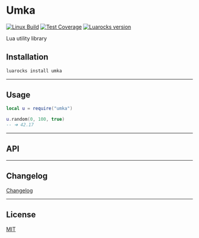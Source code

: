 # Umka

[![Linux Build][travis-image]][travis-url]
[![Test Coverage][coveralls-image]][coveralls-url]
[![Luarocks version][luarocks-image]][luarocks-url]


Lua utility library


## Installation

```sh
luarocks install umka
```

--------------------------------------------------------------------------------

## Usage

```lua
local u = require("umka")

u.random(0, 100, true)
-- ➜ 42.17
```

--------------------------------------------------------------------------------

## API

--------------------------------------------------------------------------------

## Changelog
[Changelog][changelog-url]

--------------------------------------------------------------------------------

## License

[MIT][license-url]


[license-url]: LICENSE
[changelog-url]: CHANGELOG.md
[travis-image]: https://img.shields.io/travis/SuperPaintman/umka/master.svg?label=linux
[travis-url]: https://travis-ci.org/SuperPaintman/umka
[coveralls-image]: https://img.shields.io/coveralls/SuperPaintman/umka/master.svg
[coveralls-url]: https://coveralls.io/r/SuperPaintman/umka?branch=master
[luarocks-image]: https://img.shields.io/github/tag/superpaintman/umka.svg?label=luarocks
[luarocks-url]: https://luarocks.org/modules/superpaintman/umka
